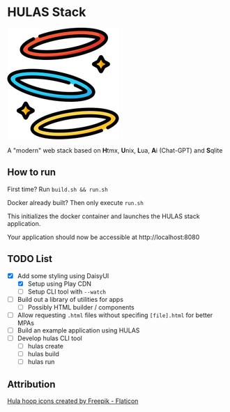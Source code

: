 # HULAS Stack

![Icon](./docs/hula-hoop.png)

A "modern" web stack based on **H**tmx, **U**nix, **L**ua, **A**i (Chat-GPT) and **S**qlite

## How to run 

First time? Run `build.sh && run.sh`

Docker already built? Then only execute `run.sh`

This initializes the docker container and launches the HULAS stack application. 

Your application should now be accessible at http://localhost:8080

## TODO List
- [x] Add some styling using DaisyUI
    - [x] Setup using Play CDN
    - [ ] Setup CLI tool with `--watch`
- [ ] Build out a library of utilities for apps
    - [ ] Possibly HTML builder / components
- [ ] Allow requesting `.html` files without specifing `[file].html` for better MPAs
- [ ] Build an example application using HULAS
- [ ] Develop hulas CLI tool
    - [ ] hulas create
    - [ ] hulas build
    - [ ] hulas run

## Attribution

<a href="https://www.flaticon.com/free-icons/hula-hoop" title="hula hoop icons">Hula hoop icons created by Freepik - Flaticon</a>